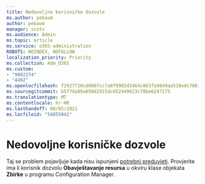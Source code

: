 ```yaml
---
title: Nedovoljne korisničke dozvole
ms.author: pebaum
author: pebaum
manager: scotv
ms.audience: Admin
ms.topic: article
ms.service: o365-administration
ROBOTS: NOINDEX, NOFOLLOW
localization_priority: Priority
ms.collection: Adm_O365
ms.custom:
- "9002274"
- "4492"
ms.openlocfilehash: f2927f20cd0607cc7a8f9902d3464c863fa9849aa518edc7061bb2dcf81cc534
ms.sourcegitcommit: b5f7da89a650d2915dc652449623c78be6247175
ms.translationtype: MT
ms.contentlocale: hr-HR
ms.lasthandoff: 08/05/2021
ms.locfileid: "54055042"
---
```

# <a name="insufficient-user-permissions"></a>Nedovoljne korisničke dozvole

Taj se problem pojavljuje kada nisu ispunjeni [potrebni preduvjeti](https://docs.microsoft.com/configmgr/tenant-attach/device-sync-actions#prerequisites). Provjerite ima li korisnik dozvolu **Obavještavanje resursa** u okviru klase objekata **Zbirke** u programu Configuration Manager.
